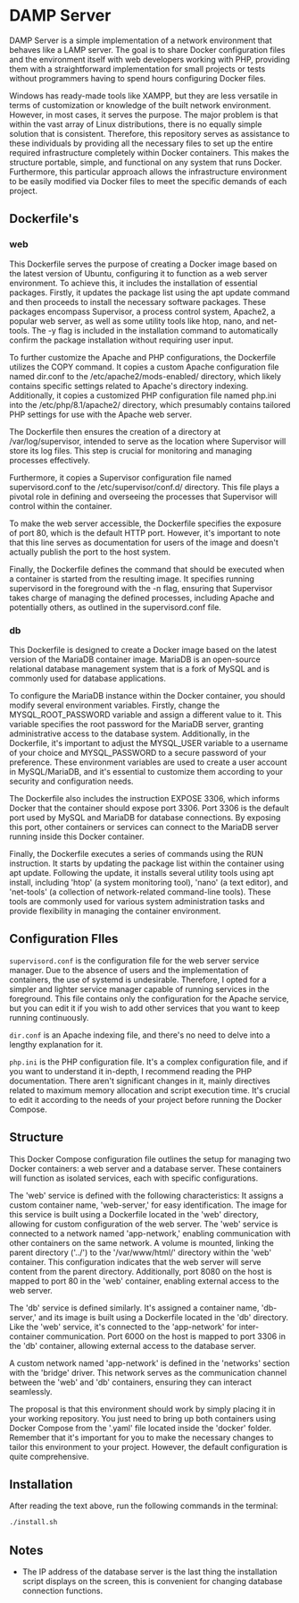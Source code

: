 # DAMP Server

DAMP Server is a simple implementation of a network environment that behaves like a LAMP server. The goal is to share Docker configuration files and the environment itself with web developers working with PHP, providing them with a straightforward implementation for small projects or tests without programmers having to spend hours configuring Docker files.

Windows has ready-made tools like XAMPP, but they are less versatile in terms of customization or knowledge of the built network environment. However, in most cases, it serves the purpose. The major problem is that within the vast array of Linux distributions, there is no equally simple solution that is consistent. Therefore, this repository serves as assistance to these individuals by providing all the necessary files to set up the entire required infrastructure completely within Docker containers. This makes the structure portable, simple, and functional on any system that runs Docker. Furthermore, this particular approach allows the infrastructure environment to be easily modified via Docker files to meet the specific demands of each project.

## Dockerfile's

### web
This Dockerfile serves the purpose of creating a Docker image based on the latest version of Ubuntu, configuring it to function as a web server environment. To achieve this, it includes the installation of essential packages. Firstly, it updates the package list using the apt update command and then proceeds to install the necessary software packages. These packages encompass Supervisor, a process control system, Apache2, a popular web server, as well as some utility tools like htop, nano, and net-tools. The -y flag is included in the installation command to automatically confirm the package installation without requiring user input.

To further customize the Apache and PHP configurations, the Dockerfile utilizes the COPY command. It copies a custom Apache configuration file named dir.conf to the /etc/apache2/mods-enabled/ directory, which likely contains specific settings related to Apache's directory indexing. Additionally, it copies a customized PHP configuration file named php.ini into the /etc/php/8.1/apache2/ directory, which presumably contains tailored PHP settings for use with the Apache web server.

The Dockerfile then ensures the creation of a directory at /var/log/supervisor, intended to serve as the location where Supervisor will store its log files. This step is crucial for monitoring and managing processes effectively.

Furthermore, it copies a Supervisor configuration file named supervisord.conf to the /etc/supervisor/conf.d/ directory. This file plays a pivotal role in defining and overseeing the processes that Supervisor will control within the container.

To make the web server accessible, the Dockerfile specifies the exposure of port 80, which is the default HTTP port. However, it's important to note that this line serves as documentation for users of the image and doesn't actually publish the port to the host system.

Finally, the Dockerfile defines the command that should be executed when a container is started from the resulting image. It specifies running supervisord in the foreground with the -n flag, ensuring that Supervisor takes charge of managing the defined processes, including Apache and potentially others, as outlined in the supervisord.conf file.

### db
This Dockerfile is designed to create a Docker image based on the latest version of the MariaDB container image. MariaDB is an open-source relational database management system that is a fork of MySQL and is commonly used for database applications.

To configure the MariaDB instance within the Docker container, you should modify several environment variables. Firstly, change the MYSQL_ROOT_PASSWORD variable and assign a different value to it. This variable specifies the root password for the MariaDB server, granting administrative access to the database system. Additionally, in the Dockerfile, it's important to adjust the MYSQL_USER variable to a username of your choice and MYSQL_PASSWORD to a secure password of your preference. These environment variables are used to create a user account in MySQL/MariaDB, and it's essential to customize them according to your security and configuration needs.

The Dockerfile also includes the instruction EXPOSE 3306, which informs Docker that the container should expose port 3306. Port 3306 is the default port used by MySQL and MariaDB for database connections. By exposing this port, other containers or services can connect to the MariaDB server running inside this Docker container.

Finally, the Dockerfile executes a series of commands using the RUN instruction. It starts by updating the package list within the container using apt update. Following the update, it installs several utility tools using apt install, including 'htop' (a system monitoring tool), 'nano' (a text editor), and 'net-tools' (a collection of network-related command-line tools). These tools are commonly used for various system administration tasks and provide flexibility in managing the container environment.

## Configuration FIles 

`supervisord.conf` is the configuration file for the web server service manager. Due to the absence of users and the implementation of containers, the use of systemd is undesirable. Therefore, I opted for a simpler and lighter service manager capable of running services in the foreground. This file contains only the configuration for the Apache service, but you can edit it if you wish to add other services that you want to keep running continuously.

`dir.conf` is an Apache indexing file, and there's no need to delve into a lengthy explanation for it.

`php.ini` is the PHP configuration file. It's a complex configuration file, and if you want to understand it in-depth, I recommend reading the PHP documentation. There aren't significant changes in it, mainly directives related to maximum memory allocation and script execution time. It's crucial to edit it according to the needs of your project before running the Docker Compose.

## Structure

This Docker Compose configuration file outlines the setup for managing two Docker containers: a web server and a database server. These containers will function as isolated services, each with specific configurations.

The 'web' service is defined with the following characteristics: It assigns a custom container name, 'web-server,' for easy identification. The image for this service is built using a Dockerfile located in the 'web' directory, allowing for custom configuration of the web server. The 'web' service is connected to a network named 'app-network,' enabling communication with other containers on the same network. A volume is mounted, linking the parent directory ('../') to the '/var/www/html/' directory within the 'web' container. This configuration indicates that the web server will serve content from the parent directory. Additionally, port 8080 on the host is mapped to port 80 in the 'web' container, enabling external access to the web server.

The 'db' service is defined similarly. It's assigned a container name, 'db-server,' and its image is built using a Dockerfile located in the 'db' directory. Like the 'web' service, it's connected to the 'app-network' for inter-container communication. Port 6000 on the host is mapped to port 3306 in the 'db' container, allowing external access to the database server.

A custom network named 'app-network' is defined in the 'networks' section with the 'bridge' driver. This network serves as the communication channel between the 'web' and 'db' containers, ensuring they can interact seamlessly.

The proposal is that this environment should work by simply placing it in your working repository. You just need to bring up both containers using Docker Compose from the '.yaml' file located inside the 'docker' folder. Remember that it's important for you to make the necessary changes to tailor this environment to your project. However, the default configuration is quite comprehensive.

## Installation

After reading the text above, run the following commands in the terminal:

```sh
./install.sh
```
## Notes
- The IP address of the database server is the last thing the installation script displays on the screen, this is convenient for changing database connection functions.


